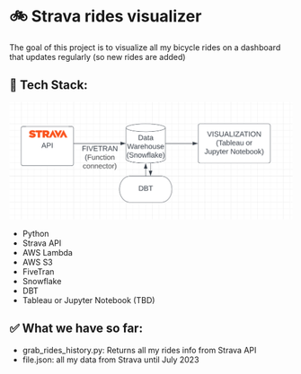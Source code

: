 # 🚲 Strava rides visualizer
The goal of this project is to visualize all my bicycle rides on a dashboard that updates regularly (so new rides are added)

## 🥞 Tech Stack:
![diagram](strava_diagram.png)
- Python
- Strava API
- AWS Lambda
- AWS S3
- FiveTran
- Snowflake
- DBT
- Tableau or Jupyter Notebook (TBD)

## ✅ What we have so far:
- grab_rides_history.py: Returns all my rides info from Strava API
- file.json: all my data from Strava until July 2023
